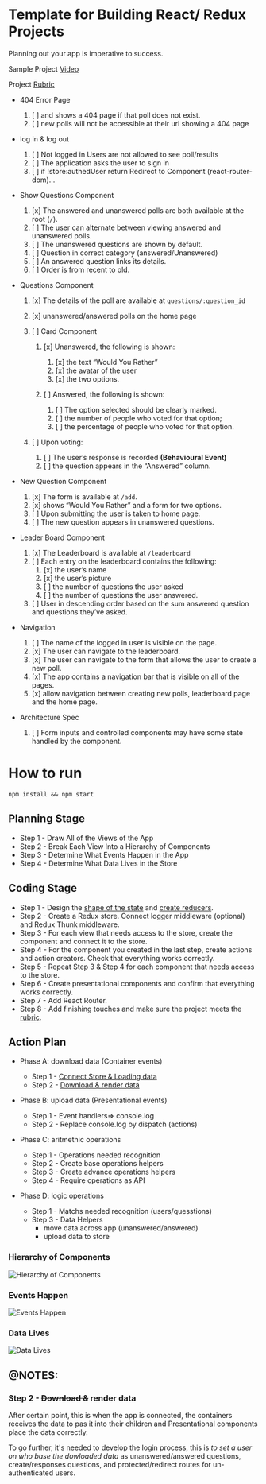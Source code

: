# Template for Building React/ Redux Projects

Planning out your app is imperative to success.

Sample Project [Video][4]

Project [Rubric][5]

* 404 Error Page
    1. [ ] and shows a 404 page if that poll does not exist. 
    2. [ ] new polls will not be accessible at their url showing a 404 page

* log in & log out
    1. [ ] Not logged in Users are not allowed to see poll/results
    2. [ ] The application asks the user to sign in 
    3. [ ] if !store:authedUser return Redirect to Component (react-router-dom)...

* Show Questions Component
    1. [x] The answered and unanswered polls are both available at the root (`/`).
    2. [ ] The user can alternate between viewing answered and unanswered polls.
    3. [ ] The unanswered questions are shown by default.
    4. [ ] Question in correct category (answered/Unanswered)
    5. [ ] An answered question links its details.
    6. [ ] Order is from recent to old.
 
* Questions Component
    1. [x] The details of the poll are available at `questions/:question_id`
    2. [x] unanswered/answered polls on the home page
   
    3. [ ] Card Component
          1. [x] Unanswered, the following is shown:
             1. [x] the text “Would You Rather”
             2. [x] the avatar of the user
             3. [x] the two options.

          2. [ ] Answered, the following is shown:
             1. [ ] The option selected should be clearly marked.
             2. [ ] the number of people who voted for that option;
             3. [ ] the percentage of people who voted for that option.
   
    4. [ ] Upon voting:
          1. [ ] The user’s response is recorded **(Behavioural Event)**
          2. [ ] the question appears in the “Answered” column.

* New Question Component
    1. [x] The form is available at `/add`.
    2. [x] shows “Would You Rather” and a form for two options.
    3. [ ] Upon submitting the user is taken to home page.
    4. [ ] The new question appears in unanswered questions.

* Leader Board Component
    1. [x] The Leaderboard is available at `/leaderboard`
    2. [ ] Each entry on the leaderboard contains the following:
          1. [x] the user’s name
          2. [x] the user’s picture
          3. [ ] the number of questions the user asked
          4. [ ] the number of questions the user answered.
    3. [ ] User in descending order based on the sum answered question and questions they’ve asked.

* Navigation
    1. [ ] The name of the logged in user is visible on the page.
    2. [x] The user can navigate to the leaderboard.
    3. [x] The user can navigate to the form that allows the user to create a new poll.
    4. [x] The app contains a navigation bar that is visible on all of the pages.
    5. [x] allow navigation between creating new polls, leaderboard page and the home page.

* Architecture Spec
    1. [ ] Form inputs and controlled components may have some state handled by the component.


# How to run

`npm install && npm start`

## Planning Stage

* Step 1 - Draw All of the Views of the App
* Step 2 - Break Each View Into a Hierarchy of Components
* Step 3 - Determine What Events Happen in the App
* Step 4 - Determine What Data Lives in the Store

## Coding Stage

* Step 1 - Design the [shape of the state][1] and [create reducers][2].
* Step 2 - Create a Redux store. Connect logger middleware (optional) and Redux Thunk middleware.
* Step 3 - For each view that needs access to the store, create the component and connect it to the store.
* Step 4 - For the component you created in the last step, create actions and action creators. Check that everything works correctly.
* Step 5 - Repeat Step 3 & Step 4 for each component that needs access to the store.
* Step 6 - Create presentational components and confirm that everything works correctly.
* Step 7 - Add React Router.
* Step 8 - Add finishing touches and make sure the project meets the [rubric][3].

## Action Plan

* Phase A: download data (Container events)
    * Step 1 - [Connect Store & Loading data](readme-assets/connect-store.md)
    * Step 2 - [Download & render data](readme-assets/load-render.md)

* Phase B: upload data (Presentational events)
    * Step 1 - Event handlers=> console.log
    * Step 2 - Replace console.log by dispatch (actions)

* Phase C: aritmethic operations
    * Step 1 - Operations needed recognition
    * Step 2 - Create base operations helpers
    * Step 3 - Create advance operations helpers
    * Step 4 - Require operations as API

* Phase D: logic operations
    * Step 1 - Matchs needed recognition (users/quesstions)
    * Step 3 - Data Helpers 
        * move data across app (unanswered/answered)
        * upload data to store





### Hierarchy of Components
![Hierarchy of Components](readme-assets/Hierarchy.png)
### Events Happen
![Events Happen](readme-assets/Events_Overview.png)
### Data Lives
![Data Lives](readme-assets/Data_Overview.png)



## @NOTES:

### Step 2 - ~~Download &~~ render data

After certain point, this is when the app is connected, the containers receives the data to pas it into their children and Presentational components place the data correctly.

To go further, it's needed to develop the login process, this is _to set a user on who base the dowloaded data_ as unanswered/answered questions, create/responses questions, and protected/redirect routes for un-authenticated users.



[1]: https://redux.js.org/usage/structuring-reducers/normalizing-state-shape
[2]: https://redux.js.org/tutorials/fundamentals/part-3-state-actions-reducers
[3]: https://review.udacity.com/#!/rubrics/1567/view
[4]: https://learn.udacity.com/nanodegrees/nd019/parts/87b7741f-aace-4bc9-88f4-7feccbb6eacb/lessons/996c5cf6-3220-42f5-a780-3ab2752f2fb2/concepts/d0b35860-eabe-414e-80bb-bfc0edeab6fe
[5]: https://review.udacity.com/#!/rubrics/1567/view